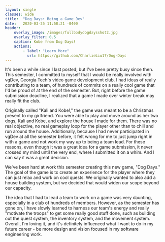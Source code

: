 ```yaml
---
layout: single
classes: wide
title:  "Dog Days: Being a Game Dev"
date:   2020-03-25 11:50:21 -0400
header:
    overlay_image: /images/fullbodydogdaysshot2.jpg
    overlay_filter: 0.5
    caption: Kobe from Dog Days!
    actions:
        - label: "Learn More"
          url: https://github.com/CharlieLiu17/Dog-Days
---
```


It's been a while since I last posted, but I've been pretty busy since then. This semester, I committed to myself that I would be really involved with vgDev, Georgia Tech's video game development club. I had ideas of really contributing to a team, of hundreds of commits on a really cool game that I'd be proud of at the end of the semester. But, right before the game submission deadline, I realized that a game I made over winter break may really fit the club. 

Originally called "Kali and Kobe!," the game was meant to be a Christmas present to my girlfriend. You were able to play and move around as her two dogs, Kali and Kobe, and explore the house I made for them. There was no real objective, no real gameplay loop for the player other than to chill and run around the house. Additionally, because I had never participated in vgDev at all the semester before, it felt wrong for me to just jump right in with a game and not work my way up to being a team lead. For these reasons, even though it was a great idea for a game submission, it never crossed my mind until the very end, where I submitted it on a whim. And I can say it was a great decision.

We've been hard at work this semester creating this new game, "Dog Days." The goal of the game is to create an experience for the player where they can just relax and work on cool quests. We originally wanted to also add a house building system, but we decided that would widen our scope beyond our capacity. 

The idea that I had to lead a team to work on a game was very daunting, especially in a club of hundreds of members. However, as the semester has gone on, I have slowly learned to harness our team's energy and really "motivate the troops" to get some really good stuff done, such as building out the quest system, the inventory system, and the movement system. Overall, I'm loving it, and it's definitely influenced what I want to do in my future career - be more design and vision focused in my software engineering work.

